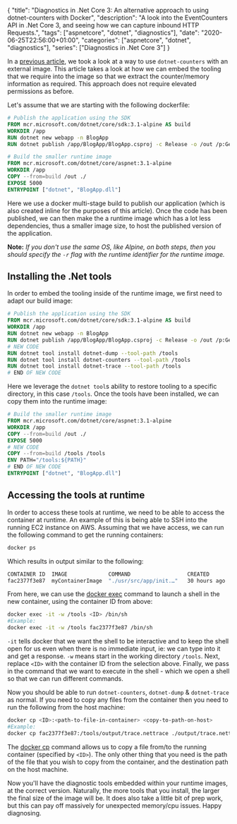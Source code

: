 {
    "title": "Diagnostics in .Net Core 3: An alternative approach to using dotnet-counters with Docker",
    "description": "A look into the EventCounters API in .Net Core 3, and seeing how we can capture inbound HTTP Requests.",
    "tags": ["aspnetcore", "dotnet", "diagnostics"],
    "date": "2020-06-25T22:56:00+01:00",
    "categories": ["aspnetcore", "dotnet", "diagnostics"],
    "series": ["Diagnostics in .Net Core 3"]
}

In a [previous article](/article/2020/01/diagnostics-in-.net-core-3-using-dotnet-counters-with-docker/), we took a look at a way to use `dotnet-counters` with an external image. This article takes a look at how we can embed the tooling that we require into the image so that we extract the counter/memory information as required. This approach does not require elevated permissions as before.

<!--more-->

Let's assume that we are starting with the following dockerfile:

```dockerfile
# Publish the application using the SDK
FROM mcr.microsoft.com/dotnet/core/sdk:3.1-alpine AS build
WORKDIR /app
RUN dotnet new webapp -n BlogApp
RUN dotnet publish /app/BlogApp/BlogApp.csproj -c Release -o /out /p:GenerateDocumentationFile=false

# Build the smaller runtime image
FROM mcr.microsoft.com/dotnet/core/aspnet:3.1-alpine
WORKDIR /app
COPY --from=build /out ./
EXPOSE 5000
ENTRYPOINT ["dotnet", "BlogApp.dll"]
```

Here we use a docker multi-stage build to publish our application (which is also created inline for the purposes of this article). Once the code has been published, we can then make the a runtime image which has a lot less dependencies, thus a smaller image size, to host the published version of the application. 

**Note:** _If you don't use the same OS, like Alpine, on both steps, then you should specify the `-r` flag with the runtime identifier for the runtime image._

## Installing the .Net tools

In order to embed the tooling inside of the runtime image, we first need to adapt our build image:

```dockerfile
# Publish the application using the SDK
FROM mcr.microsoft.com/dotnet/core/sdk:3.1-alpine AS build
WORKDIR /app
RUN dotnet new webapp -n BlogApp
RUN dotnet publish /app/BlogApp/BlogApp.csproj -c Release -o /out /p:GenerateDocumentationFile=false
# NEW CODE
RUN dotnet tool install dotnet-dump --tool-path /tools
RUN dotnet tool install dotnet-counters --tool-path /tools
RUN dotnet tool install dotnet-trace --tool-path /tools
# END OF NEW CODE
```

Here we leverage the `dotnet tool`s ability to restore tooling to a specific directory, in this case `/tools`. Once the tools have been installed, we can copy them into the runtime image:

```dockerfile
# Build the smaller runtime image
FROM mcr.microsoft.com/dotnet/core/aspnet:3.1-alpine
WORKDIR /app
COPY --from=build /out ./
EXPOSE 5000
# NEW CODE
COPY --from=build /tools /tools
ENV PATH="/tools:${PATH}"
# END OF NEW CODE
ENTRYPOINT ["dotnet", "BlogApp.dll"]
```

## Accessing the tools at runtime

In order to access these tools at runtime, we need to be able to access the container at runtime. An example of this is being able to SSH into the running EC2 instance on AWS. Assuming that we have access, we can run the following command to get the running containers:

```bash
docker ps
```

Which results in output similar to the following:

```bash
CONTAINER ID  IMAGE             COMMAND                  CREATED        STATUS                    PORTS                NAMES
fac2377f3e87  myContainerImage  "./usr/src/app/init.…"   30 hours ago   Up 55 seconds (healthy)   0.0.0.0:80->80/tcp   myContainerImage
```

From here, we can use the [docker exec](https://docs.docker.com/engine/reference/commandline/exec/) command to launch a shell in the new container, using the container ID from above:

```bash
docker exec -it -w /tools <ID> /bin/sh
#Example:
docker exec -it -w /tools fac2377f3e87 /bin/sh
```

`-it` tells docker that we want the shell to be interactive and to keep the shell open for us even when there is no immediate input, ie: we can type into it and get a response. `-w` means start in the working directory `/tools`. Next, replace `<ID>` with the container ID from the selection above. Finally, we pass in the command that we want to execute in the shell - which we open a shell so that we can run different commands.

Now you should be able to run `dotnet-counters`, `dotnet-dump` & `dotnet-trace` as normal. If you need to copy any files from the container then you need to run the following from the host machine:

```bash
docker cp <ID>:<path-to-file-in-container> <copy-to-path-on-host>
#Example:
docker cp fac2377f3e87:/tools/output/trace.nettrace ./output/trace.nettrace
```

The [docker cp](https://docs.docker.com/engine/reference/commandline/cp/) command allows us to copy a file from/to the running container (specified by `<ID>`). The only other thing that you need is the path of the file that you wish to copy from the container, and the destination path on the host machine.

Now you'll have the diagnostic tools embedded within your runtime images, at the correct version. Naturally, the more tools that you install, the larger the final size of the image will be. It does also take a little bit of prep work, but this can pay off massively for unexpected memory/cpu issues. Happy diagnosing.